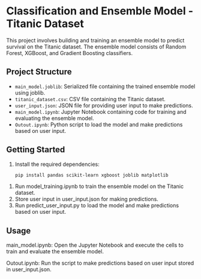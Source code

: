 # Classification and Ensemble Model - Titanic Dataset

This project involves building and training an ensemble model to predict survival on the Titanic dataset. The ensemble model consists of Random Forest, XGBoost, and Gradient Boosting classifiers.

## Project Structure

- `main_model.joblib`: Serialized file containing the trained ensemble model using joblib.
- `titanic_dataset.csv`: CSV file containing the Titanic dataset.
- `user_input.json`: JSON file for providing user input to make predictions.
- `main_model.ipynb`: Jupyter Notebook containing code for training and evaluating the ensemble model.
- `Outout.ipynb`: Python script to load the model and make predictions based on user input.

## Getting Started

1. Install the required dependencies:
   ```bash
   pip install pandas scikit-learn xgboost joblib matplotlib


1) Run model_training.ipynb to train the ensemble model on the Titanic dataset.
2) Store user input in user_input.json for making predictions.
3) Run predict_user_input.py to load the model and make predictions based on user input.



## Usage
main_model.ipynb: Open the Jupyter Notebook and execute the cells to train and evaluate the ensemble model.

Outout.ipynb: Run the script to make predictions based on user input stored in user_input.json.
